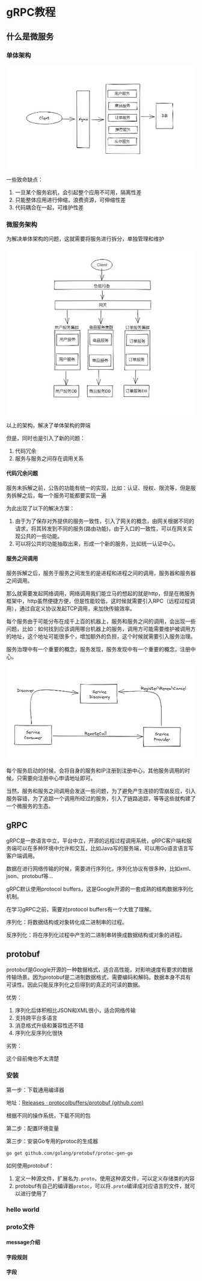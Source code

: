 # gRPC教程



## 什么是微服务

### 单体架构

![image-20230211100317957](README.assets/image-20230211100317957.png)

一些致命缺点：

1. 一旦某个服务宕机，会引起整个应用不可用，隔离性差
2. 只能整体应用进行伸缩，浪费资源，可伸缩性差
3. 代码耦合在一起，可维护性差

### 微服务架构

为解决单体架构的问题，这就需要将服务进行拆分，单独管理和维护

![image-20230211095814091](README.assets/image-20230211095814091.png)

以上的架构，解决了单体架构的弊端

但是，同时也是引入了新的问题：

1. 代码冗余
2. 服务与服务之间存在调用关系

#### 代码冗余问题

服务未拆解之前，公告的功能有统一的实现，比如：认证、授权、限流等，但是服务拆解之后，每一个服务可能都要实现一遍

为此出现了以下的解决方案：

1. 由于为了保存对外提供的服务一致性，引入了网关的概念，由网关根据不同的请求，将其转发到不同的服务(路由功能)，由于入口的一致性，可以在网关实现公共的一些功能。    
2. 可以将公共的功能抽取出来，形成一个新的服务，比如统一认证中心。

#### 服务之间调用

服务拆解之后，服务于服务之间发生的是进程和进程之间的调用，服务器和服务器之间调用。

那么就需要发起网络调用，网络调用我们能立马的想起的就是http，但是在微服务框架中，http虽然便捷方便，但是性能较低，这时候就需要引入RPC（远程过程调用），通过自定义协议发起TCP调用，来加快传输效率。

每个服务由于可能分布在成千上百的机器上，服务和服务之间的调用，会出现一些问题，比如：如何找到应该调用哪台机器上的服务，调用方可能需要维护被调用方的地址，这个地址可能很多个，增加额外的负担，这个时候就需要引入服务治理。

服务治理中有一个重要的概念，服务发现，服务发现中有一个重要的概念，注册中心。

![image-20230211102508404](README.assets/image-20230211102508404.png)

每个服务启动的时候，会将自身的服务和IP注册到注册中心，其他服务调用的时候，只需要向注册中心申请地址即可。

当然，服务和服务之间调用会发送一些问题，为了避免产生连锁的雪崩反应，引入服务容错，为了追踪一个调用所经过的服务，引入了链路追踪，等等这些就构建了一个微服务的生态。

## gRPC

gRPC是一款语言中立，平台中立，开源的远程过程调用系统，gRPC客户端和服务端可以在多种环境中允许和交互，比如Java写的服务端，可以用Go语言语言写客户端调用。

数据在进行网络传输的时候，需要进行序列化，序列化协议有很多种，比如xml、json、protobuf等…

gRPC默认使用protocol buffers，这是Google开源的一套成熟的结构数据序列化机制。

在学习gRPC之前，需要对protocol buffers有一个大致了理解。

序列化：将数据结构或对象转化成二进制串的过程。

反序列化：将在序列化过程中产生的二进制串转换成数据结构或对象的进程。

## protobuf

protobuf是Google开源的一种数据格式，适合高性能，对影响速度有要求的数据传输场景。因为protobuf是二进制数据格式，需要编码和解码。数据本身不具有可读性。因此只能反序列化之后得到的真正的可读的数据。

优势：

1. 序列化后体积相比JSON和XML很小，适合网络传输
2. 支持跨平台多语言
3. 消息格式升级和兼容性还不错
4. 序列化反序列化很快

劣势：

这个目前俺也不太清楚



### 安装

第一步：下载通用编译器

地址：[Releases · protocolbuffers/protobuf (github.com)](https://github.com/protocolbuffers/protobuf/releases)

根据不同的操作系统，下载不同的包

第二步：配置环境变量

第三步：安装Go专用的protoc的生成器

```bash
go get github.com/golang/protobuf/protoc-gen-go
```

如何使用protobuf：

1. 定义一种源文件，扩展名为`.proto`，使用这种源文件，可以定义存储类的内容
2. protobuf有自己的编译器`protoc`，可以将`.proto`编译成对应语言的文件，就可以进行使用了

### hello world



### proto文件



#### message介绍



#### 字段规则



#### 字段
